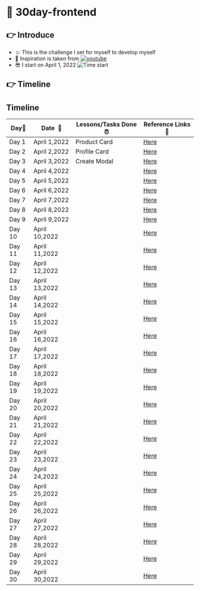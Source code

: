 # 📓 30day-frontend
## 👉 Introduce
- ☺️ This is the challenge I set for myself to develop myself
- 😤 Inspiration is taken from [![youtube](https://img.shields.io/badge/-Youtube-red?style=flat-square&logo=Youtube)](https://youtube.com/playlist?list=PLodO7Gi1F7R0zA8RkRHcDgnPduNBmjkb5)
- 😎 I start on April 1, 2022 ![Time start](https://img.shields.io/date/1648774800?color=bbed3e&label=%E2%8F%B1&style=flat-square)
## 👉 Timeline

## Timeline

|**Day:pushpin:**|**Date &nbsp;:calendar:**|**Lessons/Tasks Done :alarm_clock:**| **Reference Links :link:**|
|------|-----------------|--------------------|---------------------|
|Day 1|April 1,2022|Product Card|[Here](https://frey1a.github.io/30day-frontend/day/day1/index.html)|
|Day 2|April 2,2022|Profile Card|[Here](https://frey1a.github.io/30day-frontend/day/day2/index.html)|
|Day 3|April 3,2022|Create Modal|[Here](https://frey1a.github.io/30day-frontend/day/day3/index.html)|
|Day 4|April 4,2022|      |[Here](https://frey1a.github.io/30day-frontend/day/day4/index.html)|
|Day 5|April 5,2022|      |[Here](https://frey1a.github.io/30day-frontend/day/day5/index.html)|
|Day 6|April 6,2022|      |[Here](https://frey1a.github.io/30day-frontend/day/day6/index.html)|
|Day 7|April 7,2022|      |[Here](https://frey1a.github.io/30day-frontend/day/day7/index.html)|
|Day 8|April 8,2022|      |[Here](https://frey1a.github.io/30day-frontend/day/day8/index.html)|
|Day 9|April 9,2022|      |[Here](https://frey1a.github.io/30day-frontend/day/day9/index.html)|
|Day 10|April 10,2022|      |[Here](https://frey1a.github.io/30day-frontend/day/day10/index.html)|
|Day 11|April 11,2022|      |[Here](https://frey1a.github.io/30day-frontend/day/day11/index.html)|
|Day 12|April 12,2022|      |[Here](https://frey1a.github.io/30day-frontend/day/day12/index.html)|
|Day 13|April 13,2022|      |[Here](https://frey1a.github.io/30day-frontend/day/day13/index.html)|
|Day 14|April 14,2022|      |[Here](https://frey1a.github.io/30day-frontend/day/day14/index.html)|
|Day 15|April 15,2022|      |[Here](https://frey1a.github.io/30day-frontend/day/day15/index.html)|
|Day 16|April 16,2022|      |[Here](https://frey1a.github.io/30day-frontend/day/day16/index.html)|
|Day 17|April 17,2022|      |[Here](https://frey1a.github.io/30day-frontend/day/day17/index.html)|
|Day 18|April 18,2022|      |[Here](https://frey1a.github.io/30day-frontend/day/day18/index.html)|
|Day 19|April 19,2022|      |[Here](https://frey1a.github.io/30day-frontend/day/day19/index.html)|
|Day 20|April 20,2022|      |[Here](https://frey1a.github.io/30day-frontend/day/day20/index.html)|
|Day 21|April 21,2022|      |[Here](https://frey1a.github.io/30day-frontend/day/day21/index.html)|
|Day 22|April 22,2022|      |[Here](https://frey1a.github.io/30day-frontend/day/day22/index.html)|
|Day 23|April 23,2022|      |[Here](https://frey1a.github.io/30day-frontend/day/day23/index.html)|
|Day 24|April 24,2022|      |[Here](https://frey1a.github.io/30day-frontend/day/day24/index.html)|
|Day 25|April 25,2022|      |[Here](https://frey1a.github.io/30day-frontend/day/day25/index.html)|
|Day 26|April 26,2022|      |[Here](https://frey1a.github.io/30day-frontend/day/day26/index.html)|
|Day 27|April 27,2022|      |[Here](https://frey1a.github.io/30day-frontend/day/day27/index.html)|
|Day 28|April 28,2022|      |[Here](https://frey1a.github.io/30day-frontend/day/day28/index.html)|
|Day 29|April 29,2022|      |[Here](https://frey1a.github.io/30day-frontend/day/day29/index.html)|
|Day 30|April 30,2022|      |[Here](https://frey1a.github.io/30day-frontend/day/day30/index.html)|
